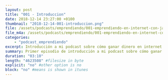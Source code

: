 ```yaml
---
layout: post
title: "001 - Introduccion"
date: 2018-12-14 23:27:00 +0100
thumbnail: "2018-12-14-001-introduccion.png"
file: /assets/podcasts/emprendiendo/001-emprendiendo-en-internet-con-javier-montes--introduccion.mp3
file_m4a: /assets/podcasts/emprendiendo/001-emprendiendo-en-internet-con-javier-montes--introduccion.m4a
categories:
    - "podcast_emprendiendo"
excerpt: Introducción a mi podcast sobre cómo ganar dinero en internet.
summary: Primer episodio de introducción a mi podcast sobre cómo ganar dinero en internet.
duration: "03:10"
length: "4623508" #filesize in byte
explicit: "no" #other option is no
block: "no" #means is shown in itunes
---
```

